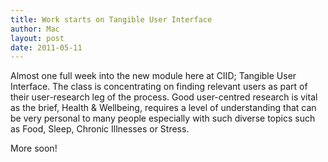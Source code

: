 ```yaml
---
title: Work starts on Tangible User Interface
author: Mac
layout: post
date: 2011-05-11
---
```

Almost one full week into the new module here at CIID; Tangible User Interface. The class is concentrating on finding relevant users as part of their user-research leg of the process. Good user-centred research is vital as the brief, Health & Wellbeing, requires a level of understanding that can be very personal to many people especially with such diverse topics such as Food, Sleep, Chronic Illnesses or Stress.

More soon!